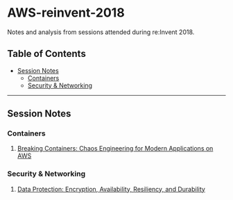 # AWS-reinvent-2018
Notes and analysis from sessions attended during re:Invent 2018.


## Table of Contents

<!-- MarkdownTOC depth=4 -->

- [Session Notes](#session-notes)
    - [Containers](#containers)
    - [Security & Networking](#security--networking)

<!-- /MarkdownTOC -->

---

## Session Notes

### Containers
  1. [Breaking Containers: Chaos Engineering for Modern Applications on AWS](./11_26-mon/CON310-Breaking_Containers_Chaos_Engineering.md)

### Security & Networking
  1. [Data Protection: Encryption, Availability, Resiliency, and Durability](./11_26-mon/SEC325-Data_Protection_Encryption.md)

